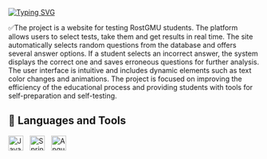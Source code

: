 [![Typing SVG](https://readme-typing-svg.demolab.com?font=Fira+Code&size=30&duration=1&pause=10000&color=049ADE&center=true&vCenter=true&width=1024&lines=RostgmuTests)](https://git.io/typing-svg)

✅The project is a website for testing RostGMU students. The platform allows users to select tests, take them and get results in real time. The site automatically selects random questions from the database and offers several answer options. If a student selects an incorrect answer, the system displays the correct one and saves erroneous questions for further analysis. The user interface is intuitive and includes dynamic elements such as text color changes and animations. The project is focused on improving the efficiency of the educational process and providing students with tools for self-preparation and self-testing.

<h2> 🧰 Languages and Tools </h2>

<img align="left" alt="Java" width="30px" style="padding-right:10px;" src="https://cdn.jsdelivr.net/gh/devicons/devicon@latest/icons/html5/html5-original.svg"/>
<img align="left" alt="Spring" width="30px" style="padding-right:10px;" src="https://cdn.jsdelivr.net/gh/devicons/devicon@latest/icons/css3/css3-original.svg" />
<img align="left" alt="Angular" width="30px" style="padding-right:10px;" src="https://cdn.jsdelivr.net/gh/devicons/devicon@latest/icons/javascript/javascript-original.svg" />


<br />
